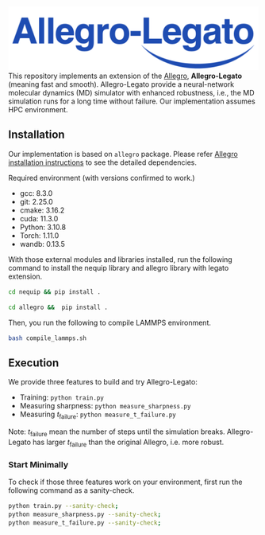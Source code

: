
![image](logo.png)
This repository implements an extension of the [Allegro](https://github.com/mir-group/allegro), **Allegro-Legato** (meaning fast and smooth).
Allegro-Legato provide a neural-network molecular dynamics (MD) simulator with enhanced robustness, i.e., the MD simulation runs for a long time without failure.
Our implementation assumes HPC environment.

## Installation
Our implementation is based on `allegro` package.
Please refer [Allegro installation instructions](https://github.com/mir-group/allegro#installation) to see the detailed dependencies.


Required environment (with versions confirmed to work.)
- gcc: 8.3.0
- git: 2.25.0
- cmake: 3.16.2
- cuda: 11.3.0
- Python: 3.10.8
- Torch: 1.11.0
- wandb: 0.13.5

With those external modules and libraries installed, run the following command to install the nequip library and allegro library with legato extension.
```bash
cd nequip && pip install .
```
```bash
cd allegro &&  pip install .
```

Then, you run the following to compile LAMMPS environment.
```bash
bash compile_lammps.sh
```
## Execution
We provide three features to build and try Allegro-Legato:
- Training: `python train.py`
- Measuring sharpness: `python measure_sharpness.py`
- Measuring $t_\text{failure}$: `python measure_t_failure.py`

Note: $t_\text{failure}$ mean the number of steps until the simulation breaks. Allegro-Legato has larger $t_\text{failure}$ than the original Allegro, i.e. more robust.
### Start Minimally
To check if those three features work on your environment, first run the following command as a sanity-check. 

```bash
python train.py --sanity-check;
python measure_sharpness.py --sanity-check;
python measure_t_failure.py --sanity-check;
```